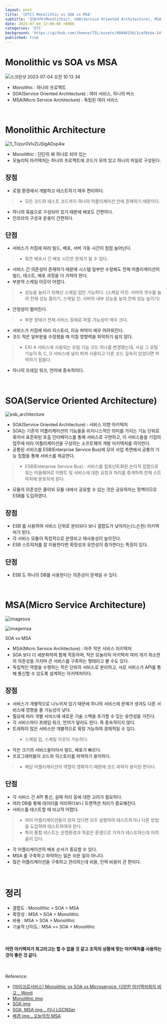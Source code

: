 ```yaml
---
layout: post
title: '[ETC] Monolithic vs SOA vs MSA'
subtitle: '모놀리틱(Monolithic), SOA(Service Oriented Architecture), MSA(Micro Service Architecture)'
date: 2023-07-04 12:00:00 +0900
categories: 'ETC'
background: 'https://github.com/iheese/TIL/assets/88040158/1caf8cba-14fd-4c5c-8cea-4afc8ba8db45'
published: true
---
```


# Monolithic vs SOA vs MSA

![스크린샷 2023-07-04 오전 10 13 34](https://github.com/iheese/TIL/assets/88040158/a51bb78d-c4a5-49e8-a5f5-d5044956f6c5)

- Monolthic : 하나의 프로젝트
- SOA(Service Oriented Architecture) : 여러 서비스, 하나의 버스
- MSA(Micro Service Architecture) : 독립된 여러 서비스 

<br>

# Monolithic Architecture

![1_Tiizur0VlvZlJSIgADsp4w](https://github.com/iheese/TIL/assets/88040158/a1c6496c-8d06-4a02-86c7-ea9881fb1260)

- Monolithic : 단단히 짜 하나로 되어 있는
- 모놀리틱 아키텍처는 하나의 프로젝트에 코드가 모여 있고 하나의 파일로 구성된다. 

## 장점
- 로컬 환경에서 개발하고 테스트하기 매우 편리하다.
> - 모든 코드와 테스트 코드까지 하나의 어플리케이션 안에 존재하기 때문이다.
- 하나의 묶음으로 구성되어 있기 때문에 배포도 간편하다.
- 인프라의 구성과 운용이 간편하다. 

## 단점
- 서비스가 커짐에 따라 빌드, 배포, 서버 가동 시간이 점점 늘어난다. 
> - 잦은 배포시 긴 배포 시간은 문제가 될 수 있다.
- 서비스 간 의존성이 존재하기 때문에 시스템 일부만 수정해도 전체 어플리케이션의 빌드, 테스트, 배포 과정을 다 거쳐야 한다. 
- 부분적 스케일 아웃이 어렵다.
> - 성능을 늘리기 위해선 스케일 업만 가능하다. (스케일 아웃: 서버의 갯수를 늘려 전체 성능 올리기, 스케일 인: 서버의 내부 성능을 높여 전체 성능 높이기)
- 안정성이 떨어진다.
> - 부분 장애가 전체 서비스 장애로 퍼질 가능성이 매우 크다.
- 서비스가 커짐에 따라 히스토리, 이슈 파악이 매우 어려워진다.
- 코드 작은 일부분을 수정했을 때 미칠 영향력을 파악하기 쉽지 않다.
> - EX) A 서비스에 사용되는 유틸 기능 코드 하나를 변경했는데, 사실 그 유틸 기능이 B, C, D 서비스에 널리 퍼져 사용되고 다른 코드 깊숙이 있었다면 파악하기 힘들다. 
- 하나의 프레임 워크, 언어에 종속적이다. 

<br>

# SOA(Service Oriented Architecture)

![esb_architecture](https://github.com/iheese/TIL/assets/88040158/ddb4c52d-b43f-4fe3-beb6-baf3792a15f3)

- SOA(Service Oriented Architecture) : 서비스 지향 아키텍처
- SOA는 기존의 어플리케이션의 기능들을 비지니스적인 의미를 가지는 기능 단위로 묶어서 표준화된 호출 인터페이스를 통해 서비스로 구현하고, 이 서비스들을 기업의 업무에 따라 어플리케이션을 구성하는 소프트웨어 개발 아키텍처를 의미한다.
- 공통된 서비스를 ESB(Enterprise Service Bus)에 모아 사업 측면에서 공통의 기능 집합을 통해 서비스를 제공한다.
> - ESB(Enterprise Service Bus) : 서비스를 컴포넌트화된 논리적 집합으로 묶는 미들웨어로 이벤트 및 서비스에 대한 요청과 처리를 중개하여 전체 스트럭처에 분포하게 된다. 
- 모듈의 의존성은 줄이되 모듈 내에서 공유할 수 있는 것은 공유하자는 정책이므로 ESB를 도입하였다. 

## 장점
- ESB 를 사용하여 서비스 단위로 분리되다 보니 결합도가 낮아지는(느슨한) 아키텍처가 된다.
- 각 서비스 모듈이 독립적으로 운영되고 재사용성이 높아진다.
- ESB 스트럭처를 잘 이용한다면 확장성과 유연성이 증가한다는 특징이 있다.

## 단점
- ESB 도 하나의 DB를 사용한다는 의존성이 문제일 수 있다. 

<br>

# MSA(Micro Service Architecture)

![imagesoa](https://github.com/iheese/TIL/assets/88040158/b907586c-3959-4ab0-b172-41e63c4228cf)

![imagemsa](https://github.com/iheese/TIL/assets/88040158/db4ebe5a-18ed-4af0-a964-704ed6934a4a)

SOA vs MSA

- MSA(Micro Service Architecture) : 아주 작은 서비스 아키텍처
- SOA 보다 더 세분화하여 함께 작동하며, 작은 모놀리틱 아키텍처 여러 개가 최소한의 의존성을 가지며 큰 서비스를 구축하는 형태라고 볼 수도 있다. 
- 독립적인 역할을 수행하는 작은 단위의 서비스로 분리하고, 서로 서비스가 API를 통해 통신할 수 있도록 설계하는 아키텍처이다. 

## 장점
- 서비스가 개별적으로 나누어져 있기 때문에 하나의 서비스에 문제가 생겨도 다른 서비스에 영향을 줄 가능성이 낮다.
- 필요에 따라 개별 서비스에 새로운 기술 스택을 추가할 수 있는 유연성을 가진다.
- 각 서비스마다 프레임 워크, 언어가 달라도 된다. 즉 종속적이지 않다.
- 트래픽이 많은 서비스만 개별적으로 확장 가능하여 경제적일 수 있다.
> - 스케일 업, 스케일 아웃이 가능하다. 
- 작은 크기의 서비스들이어서 빌드, 배포가 빠르다.
- 프로그래머들이 코드와 히스토리를 파악하기 용이하다.
> - 해당 어플리케이션의 역할이 명확하기 때문에 코드 파악이 용이한 편이다. 

## 단점
- 각 서비스 간 API 통신, 실패 처리 등에 대한 고려가 필요하다.
- 여러 DB를 통해 데이터를 처리하다보니 트랜잭션 처리가 중요해진다.
- 서비스를 테스트할 때 비교적 어렵다.
> - 여러 어플리케이션들이 얽혀 있다면 모두 실행하여 테스트하거나 다른 방법을 도입하여 테스트하여야 한다.
> - 특히 통합 테스트는 운영환경과 똑같은 환경으로 가져가 테스트하는데 어려움이 있다.
- 각 어플리케이션의 배포 순서가 중요할 수 있다.
- MSA 를 구축하고 파악하는 일은 쉬운 일이 아니다. 
- 많은 어플리케이션을 구축하고 관리하는데 비용, 인력 비용이 큰 편이다. 

<br>

# 정리
- 결합도 : Monolithic > SOA > MSA
- 확장성 : MSA > SOA > Monolithic
- 바용 : MSA > SOA > Monolithic
- 기술적 난이도 : MSA >= SOA > Monolithic

<br>

#### 어떤 아키텍처가 최고라고는 할 수 없을 것 같고 조직의 상황에 맞는 아키텍처를 사용하는 것이 좋은 것 같다. 

<br>

Reference:

- [[마이크로서비스] Monolithic vs SOA vs Microservice, 다양한 아키텍처와의 비교 _ Wonit](https://wonit.tistory.com/487)
- [Monolithic img](https://medium.com/design-microservices-architecture-with-patterns/monolithic-architecture-is-still-worth-at-2021-98bfc112dc24)
- [SOA img](https://www.hcltech.com/blogs/everything-you-need-know-about-enterprise-service-bus-esb)
- [SOA, MSA img _ 리니 LGCNSer](https://blog.naver.com/PostView.nhn?blogId=stmshra&logNo=221446919085&categoryNo=80&parentCategoryNo=0&viewDate=&currentPage=3&postListTopCurrentPage=&from=postList&userTopListOpen=true&userTopListCount=5&userTopListManageOpen=false&userTopListCurrentPage=3)
- [배경 img _ 오늘의집 MSA](https://www.bucketplace.com/post/2021-11-19-%EC%98%A4%EB%8A%98%EC%9D%98%EC%A7%91-msa-%EC%97%AC%EC%A0%95-part-1-%EC%8B%9C%EC%9E%91/)